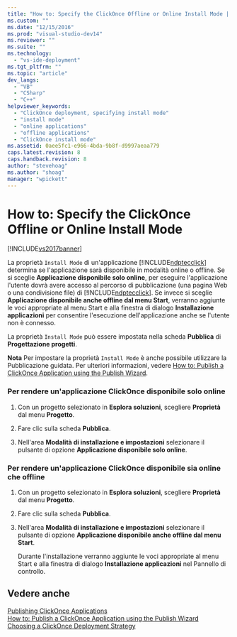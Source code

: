 ```yaml
---
title: "How to: Specify the ClickOnce Offline or Online Install Mode | Microsoft Docs"
ms.custom: ""
ms.date: "12/15/2016"
ms.prod: "visual-studio-dev14"
ms.reviewer: ""
ms.suite: ""
ms.technology: 
  - "vs-ide-deployment"
ms.tgt_pltfrm: ""
ms.topic: "article"
dev_langs: 
  - "VB"
  - "CSharp"
  - "C++"
helpviewer_keywords: 
  - "ClickOnce deployment, specifying install mode"
  - "install mode"
  - "online applications"
  - "offline applications"
  - "ClickOnce install mode"
ms.assetid: 0aee5fc1-e966-4bda-9b8f-d9997aeaa779
caps.latest.revision: 8
caps.handback.revision: 8
author: "stevehoag"
ms.author: "shoag"
manager: "wpickett"
---
```

# How to: Specify the ClickOnce Offline or Online Install Mode
[!INCLUDE[vs2017banner](../code-quality/includes/vs2017banner.md)]

La proprietà `Install Mode` di un'applicazione [!INCLUDE[ndptecclick](../deployment/includes/ndptecclick_md.md)] determina se l'applicazione sarà disponibile in modalità online o offline.  Se si sceglie **Applicazione disponibile solo online**, per eseguire l'applicazione l'utente dovrà avere accesso al percorso di pubblicazione \(una pagina Web o una condivisione file\) di [!INCLUDE[ndptecclick](../deployment/includes/ndptecclick_md.md)].  Se invece si sceglie **Applicazione disponibile anche offline dal menu Start**, verranno aggiunte le voci appropriate al menu Start e alla finestra di dialogo **Installazione applicazioni** per consentire l'esecuzione dell'applicazione anche se l'utente non è connesso.  
  
 La proprietà `Install Mode` può essere impostata nella scheda **Pubblica** di **Progettazione progetti**.  
  
 **Nota** Per impostare la proprietà `Install Mode` è anche possibile utilizzare la Pubblicazione guidata.  Per ulteriori informazioni, vedere [How to: Publish a ClickOnce Application using the Publish Wizard](../Topic/How%20to:%20Publish%20a%20ClickOnce%20Application%20using%20the%20Publish%20Wizard.md).  
  
### Per rendere un'applicazione ClickOnce disponibile solo online  
  
1.  Con un progetto selezionato in **Esplora soluzioni**, scegliere **Proprietà** dal menu **Progetto**.  
  
2.  Fare clic sulla scheda **Pubblica**.  
  
3.  Nell'area **Modalità di installazione e impostazioni** selezionare il pulsante di opzione **Applicazione disponibile solo online**.  
  
### Per rendere un'applicazione ClickOnce disponibile sia online che offline  
  
1.  Con un progetto selezionato in **Esplora soluzioni**, scegliere **Proprietà** dal menu **Progetto**.  
  
2.  Fare clic sulla scheda **Pubblica**.  
  
3.  Nell'area **Modalità di installazione e impostazioni** selezionare il pulsante di opzione **Applicazione disponibile anche offline dal menu Start**.  
  
     Durante l'installazione verranno aggiunte le voci appropriate al menu Start e alla finestra di dialogo **Installazione applicazioni** nel Pannello di controllo.  
  
## Vedere anche  
 [Publishing ClickOnce Applications](../deployment/publishing-clickonce-applications.md)   
 [How to: Publish a ClickOnce Application using the Publish Wizard](../Topic/How%20to:%20Publish%20a%20ClickOnce%20Application%20using%20the%20Publish%20Wizard.md)   
 [Choosing a ClickOnce Deployment Strategy](../deployment/choosing-a-clickonce-deployment-strategy.md)